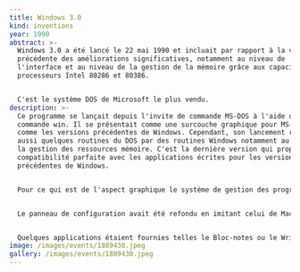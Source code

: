 ```yaml
---
title: Windows 3.0
kind: inventions
year: 1990
abstract: >-
  Windows 3.0 a été lancé le 22 mai 1990 et incluait par rapport à la version
  précédente des améliorations significatives, notamment au niveau de
  l'interface et au niveau de la gestion de la mémoire grâce aux capacités des
  processeurs Intel 80286 et 80386.


  C'est le système DOS de Microsoft le plus vendu.
description: >-
  Ce programme se lançait depuis l'invite de commande MS-DOS à l'aide de la
  commande win. Il se présentait comme une surcouche graphique pour MS-DOS, tout
  comme les versions précédentes de Windows. Cependant, son lancement remplaçait
  aussi quelques routines du DOS par des routines Windows notamment au niveau de
  la gestion des ressources mémoire. C'est la dernière version qui propose une
  compatibilité parfaite avec les applications écrites pour les versions
  précédentes de Windows.


  Pour ce qui est de l'aspect graphique le système de gestion des programmes MS-DOS était remplacé par un gestionnaire de programmes basé sur un système d'icônes et sur un système de gestion de fichier sous forme de listes appelé Winfile. Le lancement d'applications était ainsi grandement simplifié. MS-DOS restait l'interface principale, depuis laquelle on lançait Windows.


  Le panneau de configuration avait été refondu en imitant celui de Mac OS. Il contenait en un seul point les réglages du système ainsi qu'un panneau de commande simple régissant l'apparence de l'interface.


  Quelques applications étaient fournies telles le Bloc-notes ou le Write (prédécesseur de WordPad), déjà présentes sur les versions précédentes ainsi que la calculatrice et Paintbrush, l'ancêtre de Paint. Le jeu fourni jusque-là, Reversi était complété par un jeu tout nouveau, le Solitaire.
image: /images/events/1889430.jpeg
gallery: /images/events/1889430.jpeg
---
```

